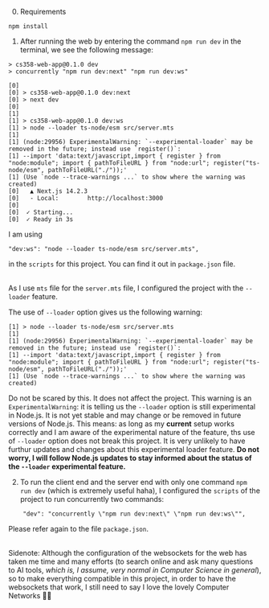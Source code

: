 0) Requirements

```
npm install 
```


1) After running the web by entering the command `npm run dev` in the terminal, we see the following message:

```
> cs358-web-app@0.1.0 dev
> concurrently "npm run dev:next" "npm run dev:ws"

[0]
[0] > cs358-web-app@0.1.0 dev:next
[0] > next dev
[0]
[1]
[1] > cs358-web-app@0.1.0 dev:ws
[1] > node --loader ts-node/esm src/server.mts
[1]
[1] (node:29956) ExperimentalWarning: `--experimental-loader` may be removed in the future; instead use `register()`:
[1] --import 'data:text/javascript,import { register } from "node:module"; import { pathToFileURL } from "node:url"; register("ts-node/esm", pathToFileURL("./"));'
[1] (Use `node --trace-warnings ...` to show where the warning was created)
[0]   ▲ Next.js 14.2.3
[0]   - Local:        http://localhost:3000
[0]
[0]  ✓ Starting...
[0]  ✓ Ready in 3s
```

I am using
```
"dev:ws": "node --loader ts-node/esm src/server.mts",
```
in the `scripts` for this project. 
You can find it out in `package.json` file.

\
As I use `mts` file for the `server.mts` file, I configured the project with the `--loader` feature.

The use of `--loader` option gives us the following warning:
```
[1] > node --loader ts-node/esm src/server.mts
[1]
[1] (node:29956) ExperimentalWarning: `--experimental-loader` may be removed in the future; instead use `register()`:
[1] --import 'data:text/javascript,import { register } from "node:module"; import { pathToFileURL } from "node:url"; register("ts-node/esm", pathToFileURL("./"));'
[1] (Use `node --trace-warnings ...` to show where the warning was created)
```
Do not be scared by this. It does not affect the project. This warning is an `ExperimentalWarning`: it is telling us the `--loader` option is still experimental in Node.js. It is not yet stable and may change or be removed in future versions of Node.js. This means: as long as my **current** setup works correctly and I am aware of the experimental nature of the feature, ths use of `--loader` option does not break this project. It is very unlikely to have furthur updates and changes about this experimental loader feature. **Do not worry, I will follow Node.js updates to stay informed about the status of the `--loader` experimental feature.**

2) To run the client end and the server end with only one command `npm run dev` (which is extremely useful haha), I configured the `scripts` of the project to run concurrently two commands:
```
    "dev": "concurrently \"npm run dev:next\" \"npm run dev:ws\"",
```
Please refer again to the file `package.json`.

\
Sidenote: Although the configuration of the websockets for the web has taken me time and many efforts (to search online and ask many questions to AI tools, *which is, I assume, very normal in Computer Science in general*), so to make everything compatible in this project, in order to have the websockets that work, I still need to say I love the lovely Computer Networks 💓💓
